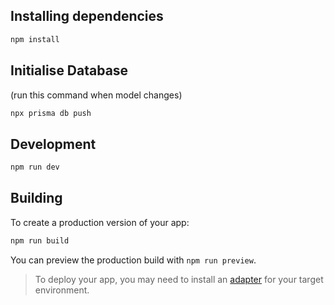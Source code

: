 ## Installing dependencies

```bash
npm install
```

## Initialise Database

(run this command when model changes)

```bash
npx prisma db push
```
## Development
```bash
npm run dev
```

## Building

To create a production version of your app:

```bash
npm run build
```

You can preview the production build with `npm run preview`.

> To deploy your app, you may need to install an [adapter](https://kit.svelte.dev/docs/adapters) for your target environment.